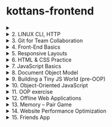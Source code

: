 # kottans-frontend
<details>
     <h2>
        1. GIT INTRO
        </h2>
    <summary>
    </summary>
    I finished the course <a href = "https://www.udacity.com/course/version-control-with-git--ud123">Version Control with Git</a> and
    completed levels at <a href = "learngitbranching.js.org">learngitbranching.js.org</a>.
    This information helped me find out what is version control, how to initialize git, creaе a repositories, clone an
    existing repository, create new branches and change them.
    I also learned how to add commits to the repository.
    </summary>
    <details>
        <summary>
            Version Control with Git
        </summary>
        <img alt="Course Version Control with Git"
            src="https://github.com/innasmiiun/screenshots/blob/master/photo_2020-10-27_21-03-31.jpg">
    </details>
    <details>
        <summary>
            learngitbranching.js.org
        </summary>
        <img alt="Level 1 on learngitbranching.js.org"
            src="https://github.com/innasmiiun/screenshots/blob/master/photo_2020-10-27_21-05-40.jpg">
        <img alt="Level 2 on learngitbranching.js.org"
            src="https://github.com/innasmiiun/screenshots/blob/master/photo_2020-10-27_21-05-51.jpg">
    </details>
</details>
<details>
    <summary>
        2. LINUX CLI, HTTP
    </summary>
    I finished [Linux Survival](https://linuxsurvival.com/linux-tutorial-introduction/) and and learned many new and
    useful commands for working with Linux, which will help me in my future work. I also read and processed information
    about the HTTP protocol: [HTTP: The Protocol Every Web Developer Must Know - Part
    1](https://code.tutsplus.com/tutorials/http-the-protocol-every-web-developer-must-know-part-1--net-31177), [HTTP:
    The Protocol Every Web Developer Must Know - Part
    2](https://code.tutsplus.com/tutorials/http-the-protocol-every-web-developer-must-know-part-2--net-31155). The
    information about the HTTP protocol was new and difficult for me, but interesting and useful.
    <details>
        <summary>
            Quiz1
        </summary>
        <img alt="Quiz1" src="https://github.com/innasmiiun/kottans-frontend/blob/master/task_linux_cli/2.1.png">
    </details>
    <details>
        <summary>
            Quiz2
        </summary>
        <img alt="Quiz2" src="https://github.com/innasmiiun/kottans-frontend/blob/master/task_linux_cli/2.2.png">
    </details>
    <details>
        <summary>
            Quiz3
        </summary>
        <img alt="Quiz3" src="https://github.com/innasmiiun/kottans-frontend/blob/master/task_linux_cli/2.3.png">
    </details>
    <details>
        <summary>
            Quiz4
        </summary>
        <img alt="Quiz4" src="https://github.com/innasmiiun/kottans-frontend/blob/master/task_linux_cli/2.4.png">
    </details>
</details>
<details>
    <summary>
        3. Git for Team Collaboration
    </summary>
</details>
<details>
    <summary>
        4. Front-End Basics
    </summary>
</details>
<details>
    <summary>
        5. Responsive Layouts
    </summary>
</details>
<details>
    <summary>
        6. HTML & CSS Practice
    </summary>
</details>
<details>
    <summary>
        7. JavaScript Basics
    </summary>
</details>
<details>
    <summary>
        8. Document Object Model
    </summary>
</details>
<details>
    <summary>
        9. Building a Tiny JS World (pre-OOP)
    </summary>
</details>
<details>
    <summary>
        10. Object-Oriented JavaScript
    </summary>
</details>
<details>
    <summary>
        11. OOP exercise
    </summary>
</details>
<details>
    <summary>
        12. Offline Web Applications
    </summary>
</details><details>
    <summary>
        13. Memory – Pair Game
    </summary>
</details>
<details>
    <summary>
        14. Website Performance Optimization
    </summary>
</details>
<details>
    <summary>
        15. Friends App
    </summary>
</details>


